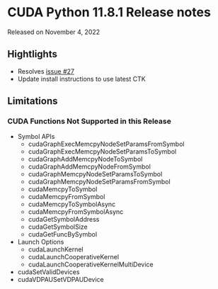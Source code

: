 # CUDA Python 11.8.1 Release notes

Released on November 4, 2022

## Hightlights
- Resolves [issue #27](https://github.com/NVIDIA/cuda-python/issues/24)
- Update install instructions to use latest CTK

## Limitations

### CUDA Functions Not Supported in this Release

- Symbol APIs
    - cudaGraphExecMemcpyNodeSetParamsFromSymbol
    - cudaGraphExecMemcpyNodeSetParamsToSymbol
    - cudaGraphAddMemcpyNodeToSymbol
    - cudaGraphAddMemcpyNodeFromSymbol
    - cudaGraphMemcpyNodeSetParamsToSymbol
    - cudaGraphMemcpyNodeSetParamsFromSymbol
    - cudaMemcpyToSymbol
    - cudaMemcpyFromSymbol
    - cudaMemcpyToSymbolAsync
    - cudaMemcpyFromSymbolAsync
    - cudaGetSymbolAddress
    - cudaGetSymbolSize
    - cudaGetFuncBySymbol
- Launch Options
    - cudaLaunchKernel
    - cudaLaunchCooperativeKernel
    - cudaLaunchCooperativeKernelMultiDevice
- cudaSetValidDevices
- cudaVDPAUSetVDPAUDevice
